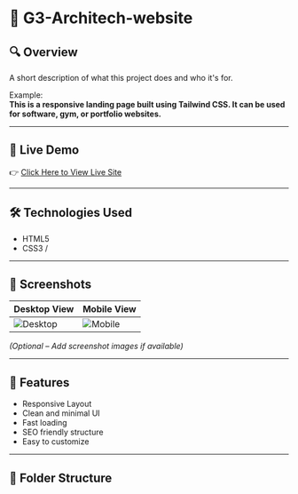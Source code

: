 # 📁 G3-Architech-website

## 🔍 Overview
A short description of what this project does and who it's for.

Example:  
**This is a responsive landing page built using Tailwind CSS. It can be used for software, gym, or portfolio websites.**

---

## 🚀 Live Demo
👉 [Click Here to View Live Site](https://your-live-site.netlify.app)

---

## 🛠️ Technologies Used

- HTML5  
- CSS3 / 

---

## 📸 Screenshots

| Desktop View | Mobile View |
|--------------|-------------|
| ![Desktop](screenshot1.png) | ![Mobile](screenshot2.png) |

*(Optional – Add screenshot images if available)*

---

## 🔧 Features

- Responsive Layout  
- Clean and minimal UI  
- Fast loading  
- SEO friendly structure  
- Easy to customize

---

## 📁 Folder Structure

